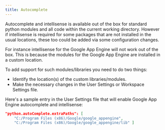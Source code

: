 ```yaml
---
title: Autocomplete
---
```


Autocomplete and intellisense is available out of the box for standard python modules and all code within the current working directory. However if intellisense is required for some packages that are not installed in the usual locations, these too could be added via some configuration changes.

For instance intellisense for the Google App Engine will not work out of the box.
This is because the modules for the Google App Engine are installed in a custom location. 

To add support for such modules/libraries you need to do two things:    
* Identify the location(s) of the custom libraries/modules.    
* Make the necessary changes in the User Settings or Workspace Settings file.

Here's a sample entry in the User Settings file that will enable Google App Engine autocomplete and intellisense:
```json
"python.autoComplete.extraPaths": [
    "C:/Program Files (x86)/Google/google_appengine",
    "C:/Program Files (x86)/Google/google_appengine/lib" ]
```